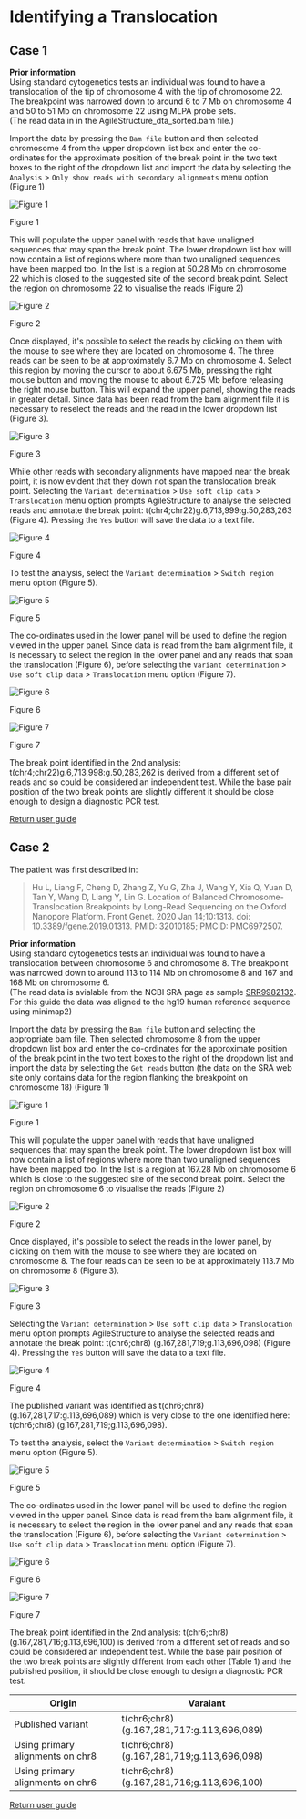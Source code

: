 # Identifying a Translocation
## Case 1
__Prior information__  
Using standard cytogenetics tests an individual was found to have a translocation of the tip of chromosome 4 with the tip of chromosome 22. The breakpoint was narrowed down to around 6 to 7 Mb on chromosome 4 and 50 to 51 Mb on chromosome 22 using MLPA probe sets.  
(The read data in in the AgileStructure_dta_sorted.bam file.)

Import the data by pressing the ```Bam file``` button and then selected chromosome 4 from the upper dropdown list box and enter the co-ordinates for the approximate position of the break point in the two text boxes to the right of the dropdown list and import the data by selecting the ```Analysis``` > ```Only show reads with secondary alignments``` menu option (Figure 1)

![Figure 1](images/examples/figure1tran.jpg)

Figure 1

This will populate the upper panel with reads that have unaligned sequences that may span the break point. The lower dropdown list box will now contain a list of regions where more than two unaligned sequences have been mapped too. In the list is a region at 50.28 Mb on chromosome 22 which is closed to the suggested site of the second break point. Select the region on chromosome 22 to visualise the reads (Figure 2)

![Figure 2](images/examples/figure2tran.jpg)

Figure 2

Once displayed, it's possible to select the reads by clicking on them with the mouse to see where they are located on chromosome 4. The three reads can be seen to be at approximately 6.7 Mb on chromosome 4. Select this region by moving the cursor to about 6.675 Mb, pressing the right mouse button and moving the mouse to about 6.725 Mb before releasing the right mouse button. This will expand the upper panel, showing the reads in greater detail. Since data has been read from the bam alignment file it is necessary to reselect the reads and the read in the lower dropdown list (Figure 3).  

![Figure 3](images/examples/figure3tran.jpg)

Figure 3

While other reads with secondary alignments have mapped near the break point, it is now evident that they down not span  the translocation break point. Selecting the ```Variant determination``` > ```Use soft clip data``` > ```Translocation``` menu option prompts AgileStructure to analyse the selected reads and annotate the break point: t(chr4;chr22)g.6,713,999:g.50,283,263 (Figure 4). Pressing the ```Yes``` button will save the data to a text file.

![Figure 4](images/examples/figure4tran.jpg)

Figure 4

To test the analysis, select the ```Variant determination``` > ```Switch region``` menu option (Figure 5).  

![Figure 5](images/examples/figure5tran.jpg)

Figure 5

The co-ordinates used in the lower panel will be used to define the region viewed in the upper panel. Since data is read from the bam alignment file, it is necessary to select the region in the lower panel and any reads that span the translocation (Figure 6), before selecting the ```Variant determination``` > ```Use soft clip data``` > ```Translocation``` menu option (Figure 7). 

![Figure 6](images/examples/figure6tran.jpg)

Figure 6

![Figure 7](images/examples/figure7tran.jpg)

Figure 7

The break point identified in the 2nd analysis: t(chr4;chr22)g.6,713,998:g.50,283,262 is derived from a different set of reads and so could be considered an independent test. While the base pair position of the two break points are slightly different it should be close enough to design a diagnostic PCR test.

[Return user guide](README.md#translocation) 

## Case 2
The patient was first described in:
> Hu L, Liang F, Cheng D, Zhang Z, Yu G, Zha J, Wang Y, Xia Q, Yuan D, Tan Y, Wang D, Liang Y, Lin G. Location of Balanced Chromosome-Translocation Breakpoints by Long-Read Sequencing on the Oxford Nanopore Platform. Front Genet. 2020 Jan 14;10:1313. doi: 10.3389/fgene.2019.01313. PMID: 32010185; PMCID: PMC6972507.

__Prior information__  
Using standard cytogenetics tests an individual was found to have a translocation between chromosome 6 and chromosome 8. The breakpoint was narrowed down to around 113 to 114 Mb on chromosome 8 and 167 and 168 Mb on chromosome 6.  
(The read data is avialable from the NCBI SRA page as sample [SRR9982132](https://www.ncbi.nlm.nih.gov/sra/?term=SRR9982132). For this guide the data was aligned to the hg19 human reference sequence using minimap2)

Import the data by pressing the ```Bam file``` button and selecting the appropriate bam file. Then selected chromosome 8 from the upper dropdown list box and enter the co-ordinates for the approximate position of the break point in the two text boxes to the right of the dropdown list and import the data by selecting the ```Get reads``` button (the data on the SRA web site only contains data for the region flanking the breakpoint on chromosome 18) (Figure 1)

![Figure 1](images/examples/figure1tran2.jpg)

Figure 1

This will populate the upper panel with reads that have unaligned sequences that may span the break point. The lower dropdown list box will now contain a list of regions where more than two unaligned sequences have been mapped too. In the list is a region at 167.28 Mb on chromosome 6 which is close to the suggested site of the second break point. Select the region on chromosome 6 to visualise the reads (Figure 2)

![Figure 2](images/examples/figure2tran2.jpg)

Figure 2

Once displayed, it's possible to select the reads in the lower panel, by clicking on them with the mouse to see where they are located on chromosome 8. The four reads can be seen to be at approximately 113.7 Mb on chromosome 8 (Figure 3).  

![Figure 3](images/examples/figure3tran2.jpg)

Figure 3

Selecting the ```Variant determination``` > ```Use soft clip data``` > ```Translocation``` menu option prompts AgileStructure to analyse the selected reads and annotate the break point: t(chr6;chr8) (g.167,281,719;g.113,696,098) (Figure 4). Pressing the ```Yes``` button will save the data to a text file. 

![Figure 4](images/examples/figure4tran2.jpg)

Figure 4

The published variant was identified as t(chr6;chr8) (g.167,281,717:g.113,696,089) which is very close to the one identified here: t(chr6;chr8) (g.167,281,719;g.113,696,098).

To test the analysis, select the ```Variant determination``` > ```Switch region``` menu option (Figure 5).  

![Figure 5](images/examples/figure5tran2.jpg)

Figure 5

The co-ordinates used in the lower panel will be used to define the region viewed in the upper panel. Since data is read from the bam alignment file, it is necessary to select the region in the lower panel and any reads that span the translocation (Figure 6), before selecting the ```Variant determination``` > ```Use soft clip data``` > ```Translocation``` menu option (Figure 7). 

![Figure 6](images/examples/figure6tran2.jpg)

Figure 6

![Figure 7](images/examples/figure7tran2.jpg)

Figure 7

The break point identified in the 2nd analysis: t(chr6;chr8) (g.167,281,716;g.113,696,100) is derived from a different set of reads and so could be considered an independent test. While the base pair position of the two break points are slightly different from each other (Table 1) and the published position, it should be close enough to design a diagnostic PCR test.

|Origin|Varaiant|
|-|-|
|Published variant|t(chr6;chr8) (g.167,281,717:g.113,696,089)|
|Using primary alignments on chr8|t(chr6;chr8) (g.167,281,719;g.113,696,098)|
|Using primary alignments on chr6|t(chr6;chr8) (g.167,281,716;g.113,696,100)|

[Return user guide](README.md#translocation) 
